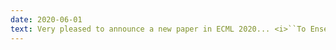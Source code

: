 ```yaml
---
date: 2020-06-01
text: Very pleased to announce a new paper in ECML 2020... <i>``To Ensemble or Not Ensemble: When does End-To-End Training Fail?''.</i>
---
```

